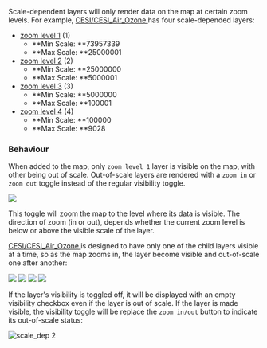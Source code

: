 Scale-dependent layers will only render data on the map at certain zoom levels. For example, [CESI/CESI_Air_Ozone ](http://maps-cartes.ec.gc.ca/arcgis/rest/services/CESI/CESI_Air_Ozone/MapServer) has four scale-depended layers:

- [zoom level 1](http://maps-cartes.ec.gc.ca/arcgis/rest/services/CESI/CESI_Air_Ozone/MapServer/1) (1)
  - **Min Scale: **73957339
  - **Max Scale: **25000001
- [zoom level 2](http://maps-cartes.ec.gc.ca/arcgis/rest/services/CESI/CESI_Air_Ozone/MapServer/2) (2)
  - **Min Scale: **25000000
  - **Max Scale: **5000001
- [zoom level 3](http://maps-cartes.ec.gc.ca/arcgis/rest/services/CESI/CESI_Air_Ozone/MapServer/3) (3)
  - **Min Scale: **5000000
  - **Max Scale: **100001
- [zoom level 4](http://maps-cartes.ec.gc.ca/arcgis/rest/services/CESI/CESI_Air_Ozone/MapServer/4) (4)
  - **Min Scale: **100000
  - **Max Scale: **9028

### Behaviour

When added to the map, only `zoom level 1` layer is visible on the map, with other being out of scale. Out-of-scale layers are rendered with a `zoom in` or `zoom out` toggle instead of the regular visibility toggle.

![](https://i.imgur.com/gk8JRrl.png)

This toggle will zoom the map to the level where its data is visible. The direction of zoom (in or out), depends whether the current zoom level is below or above the visible scale of the layer.

[CESI/CESI_Air_Ozone ](http://maps-cartes.ec.gc.ca/arcgis/rest/services/CESI/CESI_Air_Ozone/MapServer) is designed to have only one of the child layers visible at a time, so as the map zooms in, the layer become visible and out-of-scale one after another:

![](https://i.imgur.com/CUbNxSo.png)
![](https://i.imgur.com/4CIjE1o.png)
![](https://i.imgur.com/E6AqmOg.png)
![](https://i.imgur.com/oRIYu0g.png)

If the layer's visibility is toggled off, it will be displayed with an empty visibility checkbox even if the layer is out of scale. If the layer is made visible, the visibility toggle will be replace the `zoom in/out` button to indicate its out-of-scale status:

![scale_dep 2](https://user-images.githubusercontent.com/2285779/30815682-dfafbbe8-a1e1-11e7-9f06-2acba957861f.gif)